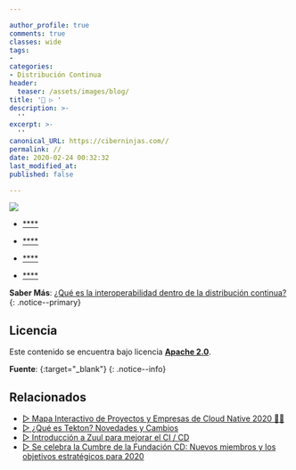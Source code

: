 ```yaml
---

author_profile: true
comments: true
classes: wide
tags:
- 
categories:
- Distribución Continua
header:
  teaser: /assets/images/blog/
title: '🚀 ▷ '
description: >-
  ''
excerpt: >-
  ''
canonical_URL: https://ciberninjas.com//
permalink: //
date: 2020-02-24 00:32:32
last_modified_at: 
published: false

---
```


![](/assets/images/ "")

* [****]()

<!-- contenido -->

* [****]()

<!-- contenido -->


* [****]()

<!-- contenido -->


* [****]()

<!-- contenido -->

**Saber Más**: [¿Qué es la interoperabilidad dentro de la distribución continua?](/que-es-la-interoperabilidad-en-la-distribucion-continua/)
{: .notice--primary}

## 

<!-- contenido -->

## 

<!-- contenido -->

## Licencia

Este contenido se encuentra bajo licencia **[Apache 2.0](https://es.wikipedia.org/wiki/Apache_License "Licencia Apache 2.0")**.

**Fuente**\: []( ""){:target="_blank"}
{: .notice--info}

## Relacionados

* [▷ Mapa Interactivo de Proyectos y Empresas de Cloud Native 2020 👨‍💻](/mapa-interactivo-proyectos-nube-nativa/)
* [▷ ¿Qué es Tekton? Novedades y Cambios](/que-es-tekton/)
* [▷ Introducción a Zuul para mejorar el CI / CD](/introduccion-zuul-open-source/)
* [▷ Se celebra la Cumbre de la Fundación CD: Nuevos miembros y los objetivos estratégicos para 2020](/cumbre-cd-nuevos-miembros/)
